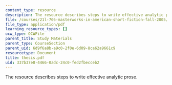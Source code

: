 ```yaml
---
content_type: resource
description: The resource describes steps to write effective analytic prose.
file: /courses/21l-705-masterworks-in-american-short-fiction-fall-2005/337b37e844660adc24c0fed2fbecceb2_thesis.pdf
file_type: application/pdf
learning_resource_types: []
ocw_type: OCWFile
parent_title: Study Materials
parent_type: CourseSection
parent_uid: 6d9f6a8b-a9c0-2f0e-6d09-8ca62a9661c9
resourcetype: Document
title: thesis.pdf
uid: 337b37e8-4466-0adc-24c0-fed2fbecceb2
---
```

The resource describes steps to write effective analytic prose.

